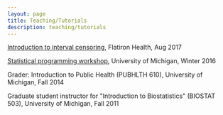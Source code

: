 ```yaml
---
layout: page
title: Teaching/Tutorials
description: teaching/tutorials
---
```


[Introduction to interval censoring](https://bdsegal.github.io/assets/interval_censoring.pdf), Flatiron Health, Aug 2017

[Statistical programming workshop](https://bdsegal.github.io/BSA-computing-workshop/), University of Michigan, Winter 2016

Grader: Introduction to Public Health (PUBHLTH 610), University of Michigan, Fall 2014

Graduate student instructor for "Introduction to Biostatistics" (BIOSTAT 503), University of Michigan, Fall 2011
